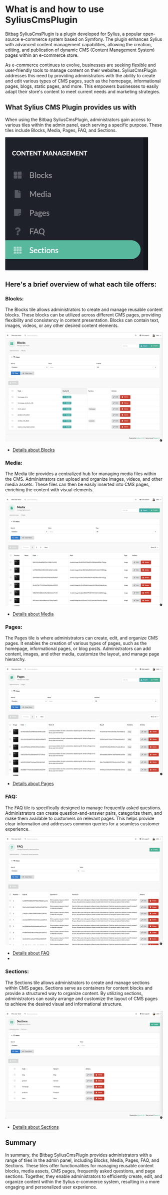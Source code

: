 # What is and how to use SyliusCmsPlugin

Bitbag SyliusCmsPlugin is a plugin developed for Sylius, 
a popular open-source e-commerce system based on Symfony. 
The plugin enhances Sylius with advanced content management capabilities, allowing the creation,
editing, and publication of dynamic CMS (Content Management System) pages within an e-commerce store.

As e-commerce continues to evolve, businesses are seeking flexible and user-friendly tools to manage content on their websites.
SyliusCmsPlugin addresses this need by providing administrators with the ability to create and edit various types of CMS pages,
such as the homepage, informational pages, blogs, static pages, and more. 
This empowers businesses to easily adapt their store's content to meet current needs and marketing strategies.

## What Sylius CMS Plugin provides us with

When using the Bitbag SyliusCmsPlugin, administrators gain access to various tiles within the admin panel, each serving a specific purpose.
These tiles include Blocks, Media, Pages, FAQ, and Sections. 

![Screenshot showing content management config in admin](content_management.png)

## Here's a brief overview of what each tile offers:
### Blocks:
The Blocks tile allows administrators to create and manage reusable content blocks.
These blocks can be utilized across different CMS pages, providing flexibility and consistency in content presentation.
Blocks can contain text, images, videos, or any other desired content elements.

![Screenshot showing content management config in admin](blocks_cms.png)
- [Details about Blocks](use_case_blocks.md)

### Media:
The Media tile provides a centralized hub for managing media files within the CMS.
Administrators can upload and organize images, videos, and other media assets.
These files can then be easily inserted into CMS pages, enriching the content with visual elements.

![Screenshot showing content management config in admin](media_cms.png)

- [Details about Media](use_case_media.md)


### Pages: 
The Pages tile is where administrators can create, edit, and organize CMS pages.
It enables the creation of various types of pages, such as the homepage, informational pages, or blog posts.
Administrators can add content, images, and other media, customize the layout, and manage page hierarchy.


![Screenshot showing content management config in admin](pages_cms.png)

- [Details about Pages](use_case_pages.md)

### FAQ: 
The FAQ tile is specifically designed to manage frequently asked questions.
Administrators can create question-and-answer pairs, categorize them, and make them available to customers on relevant pages.
This helps provide clear information and addresses common queries for a seamless customer experience.

![Screenshot showing content management config in admin](faq_cms.png)

- [Details about FAQ](use_case_faq.md)
- 
### Sections: 
The Sections tile allows administrators to create and manage sections within CMS pages.
Sections serve as containers for content blocks and provide a structured way to organize content.
By utilizing sections, administrators can easily arrange and customize the layout of CMS pages to achieve the desired visual and informational structure.

![Screenshot showing content management config in admin](sections_cms.png)

- [Details about Sections](use_case_sections.md)

## Summary

In summary, the Bitbag SyliusCmsPlugin provides administrators with a range of tiles in the admin panel, including Blocks,
Media, Pages, FAQ, and Sections.
These tiles offer functionalities for managing reusable content blocks, media assets, CMS pages, frequently asked questions,
and page sections.
Together, they enable administrators to efficiently create, edit, and organize content within the Sylius e-commerce system,
resulting in a more engaging and personalized user experience.
